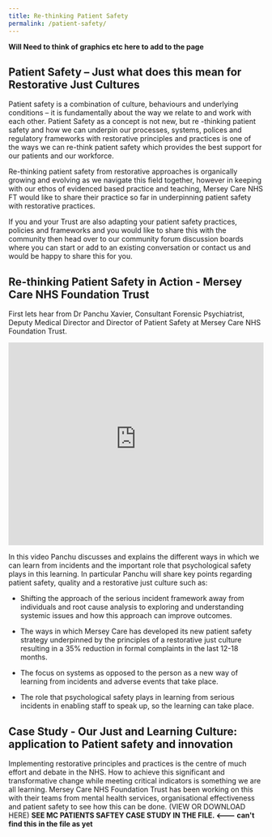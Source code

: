 ```yaml
---
title: Re-thinking Patient Safety
permalink: /patient-safety/
---
```


**Will Need to think of graphics etc here to add to the page**

## Patient Safety – Just what does this mean for Restorative Just Cultures

Patient safety is a combination of culture, behaviours and underlying conditions – it is fundamentally about the way we relate to and work with each other. Patient Safety as a concept is not new, but re -thinking patient safety and how we can underpin our processes, systems, polices and regulatory frameworks with restorative principles and practices is one of the ways we can re-think patient safety which provides the best support for our patients and our workforce.

Re-thinking patient safety from restorative approaches is organically growing and evolving as we navigate this field together, however in keeping with our ethos of evidenced based practice and teaching, Mersey Care NHS FT would like to share their practice so far in underpinning patient safety with restorative practices.

If you and your Trust are also adapting your patient safety practices, policies and frameworks and you would like to share this with the community then head over to our community forum discussion boards where you can start or add to an existing conversation or contact us and would be happy to share this for you.

## Re-thinking Patient Safety in Action - Mersey Care NHS Foundation Trust

First lets hear from Dr Panchu Xavier, Consultant Forensic Psychiatrist, Deputy Medical Director and Director of Patient Safety at Mersey Care NHS Foundation Trust.

<iframe src="https://northumbria.hosted.panopto.com/Panopto/Pages/Embed.aspx?id=4ebbcb8e-28c2-4f0e-bfed-ac540075fc52" width="100%" height="400px" frameborder="0"> </iframe>

In this video Panchu discusses and explains the different ways in which we can learn from incidents and the important role that psychological safety plays in this learning. In particular Panchu will share key points regarding patient safety, quality and a restorative just culture such as:

* Shifting the approach of the serious incident framework away from individuals and root cause analysis to exploring and understanding systemic issues and how this approach can improve outcomes.

* The ways in which Mersey Care has developed its new patient safety strategy underpinned by the principles of a restorative just culture resulting in a 35% reduction in formal complaints in the last 12-18 months.

* The focus on systems as opposed to the person as a new way of learning from incidents and adverse events that take place.

* The role that psychological safety plays in learning from serious incidents in enabling staff to speak up, so the learning can take place.

## Case Study - Our Just and Learning Culture: application to Patient safety and innovation

Implementing restorative principles and practices is the centre of much effort and debate in the NHS. How to achieve this significant and transformative change while meeting critical indicators is something we are all learning. Mersey Care NHS Foundation Trust has been working on this with their teams from mental health services, organisational effectiveness and patient safety to see how this can be done. (VIEW OR DOWNLOAD HERE) **SEE MC PATIENTS SAFTEY CASE STUDY IN THE FILE. <--- can't find this in the file as yet**

<object data="../assets/documents/Patient Safety Case Study MC NHS FT.pdf" width="100%" height="100%" type='application/pdf'></object>
